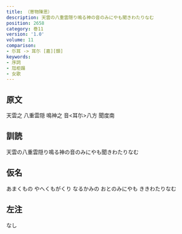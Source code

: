 ```yaml
---
title: （寄物陳思）
description: 天雲の八重雲隠り鳴る神の音のみにやも聞きわたりなむ
position: 2658
category: 巻11
version: '1.0'
volume: 11
comparison:
- 尓耳 -> 耳尓 [嘉][類]
keywords:
- 序詞
- 尫柜蹋
- 女歌
---
```


## 原文

天雲之 八重雲隠 鳴神之 音<耳尓>八方 聞度南

## 訓読

天雲の八重雲隠り鳴る神の音のみにやも聞きわたりなむ

## 仮名

あまくもの やへくもがくり なるかみの おとのみにやも ききわたりなむ

## 左注

なし
